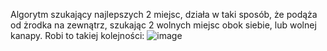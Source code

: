 Algorytm szukający najlepszych 2 miejsc, działa w taki sposób, że podąża od żrodka na zewnątrz, szukając 2 wolnych miejsc obok siebie, lub wolnej kanapy. Robi to takiej kolejności:
![image](https://github.com/user-attachments/assets/374c5d1d-eace-421e-9284-d7d1b41b85ea)
